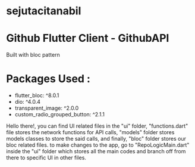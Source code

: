 # sejutacitanabil
# Github Flutter Client - GithubAPI

Built with bloc pattern
# Packages Used :
  - flutter_bloc: ^8.0.1
  - dio: ^4.0.4
  - transparent_image: ^2.0.0
  - custom_radio_grouped_button: ^2.1.1

Hello there!, you can find UI related files in the "ui" folder, "functions.dart" file stores the network functions for API calls,
"models" folder stores  models classes to store the said calls, and finally, "bloc" folder stores our bloc related files. 
to make changes to the app, go to "RepoLogicMain.dart" inside the "ui" folder which stores all the main codes and branch off from there to specific UI in other files. 
